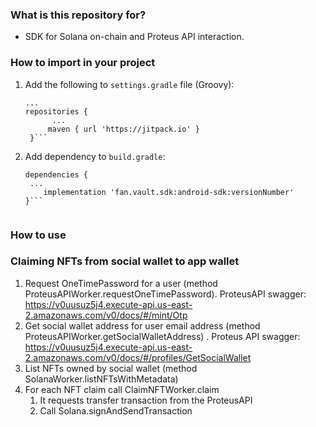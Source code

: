 ### What is this repository for? ###

* SDK for Solana on-chain and Proteus API interaction.

### How to import in your project ###

1. Add the following to `settings.gradle` file (Groovy):
   ``` 
   ...
   repositories {
         ...
        maven { url 'https://jitpack.io' }
    }```
   
2. Add dependency to `build.gradle`:
   ```
   dependencies {
    ...
       implementation 'fan.vault.sdk:android-sdk:versionNumber'
   }```
   

### How to use ###

### Claiming NFTs from social wallet to app wallet

1. Request OneTimePassword for a user (method ProteusAPIWorker.requestOneTimePassword). ProteusAPI
   swagger: https://v0uusuz5j4.execute-api.us-east-2.amazonaws.com/v0/docs/#/mint/Otp
2. Get social wallet address for user email address (method ProteusAPIWorker.getSocialWalletAddress)
   . Proteus API
   swagger: https://v0uusuz5j4.execute-api.us-east-2.amazonaws.com/v0/docs/#/profiles/GetSocialWallet
3. List NFTs owned by social wallet (method SolanaWorker.listNFTsWithMetadata)
4. For each NFT claim call ClaimNFTWorker.claim
    1. It requests transfer transaction from the ProteusAPI
    2. Call Solana.signAndSendTransaction